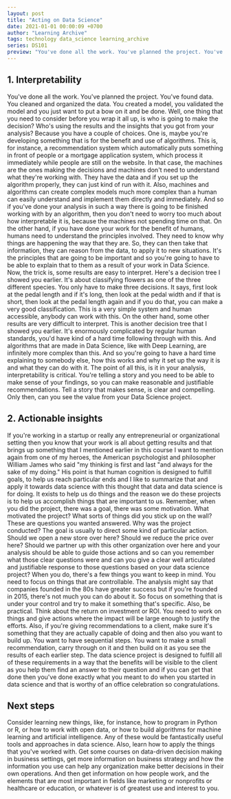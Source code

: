 ```yaml
---
layout: post
title: "Acting on Data Science"
date: 2021-01-01 00:00:09 +0700
author: "Learning Archive"
tags: technology data_science learning_archive
series: DS101
preview: "You've done all the work. You've planned the project. You've found data. You cleaned and organized the data. You created a model, you validated the model and you just want to put a bow on it and be done. Well, one thing that you need to consider before you wrap it all up, is who is going to make the decision?"
---
```


## 1. Interpretability

You've done all the work. You've planned the project. You've found data. You cleaned and organized the data. You created a model, you validated the model and you just want to put a bow on it and be done. Well, one thing that you need to consider before you wrap it all up, is who is going to make the decision? Who's using the results and the insights that you got from your analysis? Because you have a couple of choices. One is, maybe you're developing something that is for the benefit and use of algorithms. This is, for instance, a recommendation system which automatically puts something in front of people or a mortgage application system, which process it immediately while people are still on the website. In that case, the machines are the ones making the decisions and machines don't need to understand what they're working with. They have the data and if you set up the algorithm properly, they can just kind of run with it. Also, machines and algorithms can create complex models much more complex than a human can easily understand and implement them directly and immediately. And so if you've done your analysis in such a way there is going to be finished working with by an algorithm, then you don't need to worry too much about how interpretable it is, because the machines not spending time on that. On the other hand, if you have done your work for the benefit of humans, humans need to understand the principles involved. They need to know why things are happening the way that they are. So, they can then take that information, they can reason from the data, to apply it to new situations. It's the principles that are going to be important and so you're going to have to be able to explain that to them as a result of your work in Data Science. Now, the trick is, some results are easy to interpret. Here's a decision tree I showed you earlier. It's about classifying flowers as one of the three different species. You only have to make three decisions. It says, first look at the pedal length and if it's long, then look at the pedal width and if that is short, then look at the pedal length again and if you do that, you can make a very good classification. This is a very simple system and human accessible, anybody can work with this. On the other hand, some other results are very difficult to interpret. This is another decision tree that I showed you earlier. It's enormously complicated by regular human standards, you'd have kind of a hard time following through with this. And algorithms that are made in Data Science, like with Deep Learning, are infinitely more complex than this. And so you're going to have a hard time explaining to somebody else, how this works and why it set up the way it is and what they can do with it. The point of all this, is it in your analysis, interpretability is critical. You're telling a story and you need to be able to make sense of your findings, so you can make reasonable and justifiable recommendations. Tell a story that makes sense, is clear and compelling. Only then, can you see the value from your Data Science project.

## 2. Actionable insights

If you're working in a startup or really any entrepreneurial or organizational setting then you know that your work is all about getting results and that brings up something that I mentioned earlier in this course I want to mention again from one of my heroes, the American psychologist and philosopher William James who said "my thinking is first and last "and always for the sake of my doing." His point is that human cognition is designed to fulfill goals, to help us reach particular ends and I like to summarize that and apply it towards data science with this thought that data and data science is for doing. It exists to help us do things and the reason we do these projects is to help us accomplish things that are important to us. Remember, when you did the project, there was a goal, there was some motivation. What motivated the project? What sorts of things did you stick up on the wall? These are questions you wanted answered. Why was the project conducted? The goal is usually to direct some kind of particular action. Should we open a new store over here? Should we reduce the price over here? Should we partner up with this other organization over here and your analysis should be able to guide those actions and so can you remember what those clear questions were and can you give a clear well articulated and justifiable response to those questions based on your data science project? When you do, there's a few things you want to keep in mind. You need to focus on things that are controllable. The analysis might say that companies founded in the 80s have greater success but if you're founded in 2015, there's not much you can do about it. So focus on something that is under your control and try to make it something that's specific. Also, be practical. Think about the return on investment or ROI. You need to work on things and give actions where the impact will be large enough to justify the efforts. Also, if you're giving recommendations to a client, make sure it's something that they are actually capable of doing and then also you want to build up. You want to have sequential steps. You want to make a small recommendation, carry through on it and then build on it as you see the results of each earlier step. The data science project is designed to fulfill all of these requirements in a way that the benefits will be visible to the client as you help them find an answer to their question and if you can get that done then you've done exactly what you meant to do when you started in data science and that is worthy of an office celebration so congratulations.

## Next steps

Consider learning new things, like, for instance, how to program in Python or R, or how to work with open data, or how to build algorithms for machine learning and artificial intelligence. Any of these would be fantastically useful tools and approaches in data science. Also, learn how to apply the things that you've worked with. Get some courses on data-driven decision making in business settings, get more information on business strategy and how the information you use can help any organization make better decisions in their own operations. And then get information on how people work, and the elements that are most important in fields like marketing or nonprofits or healthcare or education, or whatever is of greatest use and interest to you.